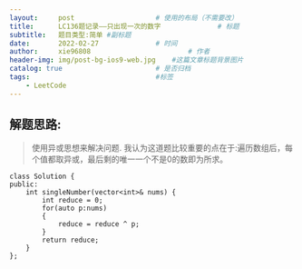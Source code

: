 ```yaml
---
layout:     post   				    # 使用的布局（不需要改）
title:      LC136题记录——只出现一次的数字				# 标题 
subtitle:   题目类型:简单 #副标题
date:       2022-02-27 				# 时间
author:     xie96808 						# 作者
header-img: img/post-bg-ios9-web.jpg 	#这篇文章标题背景图片
catalog: true 						# 是否归档
tags:								#标签
    - LeetCode
---
```


## 解题思路:
> 使用异或思想来解决问题.
> 我认为这道题比较重要的点在于:遍历数组后，每个值都取异或，最后剩的唯一一个不是0的数即为所求。



    class Solution {
    public:
        int singleNumber(vector<int>& nums) {
            int reduce = 0;
            for(auto p:nums)
            {
                reduce = reduce ^ p;
            }
            return reduce;
        }
    };
